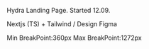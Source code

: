 Hydra Landing Page.
Started 12.09.

Nextjs (TS) + Tailwind / Design Figma

Min BreakPoint:360px
Max BreakPoint:1272px
